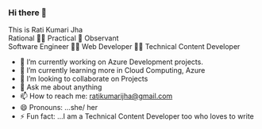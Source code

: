 
### Hi there 👋<br>
This is Rati Kumari Jha<br>
Rational 👩‍🦰 Practical 👩 Observant<br>
Software Engineer 👩‍💻 Web Developer 👩‍💻 Technical Content Developer<br>



- 🔭 I’m currently working on Azure Development projects.
- 🌱 I’m currently learning more in Cloud Computing, Azure
- 👯 I’m looking to collaborate on Projects
- 💬 Ask me about anything
- 📫 How to reach me: ratikumarijha@gmail.com
- 😄 Pronouns: ...she/ her
- ⚡ Fun fact: ...I am a Technical Content Developer too who loves to write

